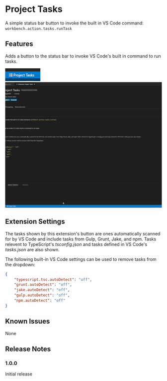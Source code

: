# Project Tasks

A simple status bar button to invoke the built in VS Code command: `workbench.action.tasks.runTask`

## Features

Adds a button to the status bar to invoke VS Code's built in command to run tasks.

![Project Tasks Button](images/ProjectTasksButton.png)
![Project Tasks In Action](images/ProjectTasksInAction.gif)

## Extension Settings

The tasks shown by this extension's button are ones automatically scanned for by VS Code and include tasks from Gulp, Grunt, Jake, and npm. Tasks relevent to TypeScript's *tsconfig.json* and tasks defined in VS Code's *tasks.json* are also shown.

The following built-in VS Code settings can be used to remove tasks from the dropdown:

```json
{
    "typescript.tsc.autoDetect": "off",
    "grunt.autoDetect": "off",
    "jake.autoDetect": "off",
    "gulp.autoDetect": "off",
    "npm.autoDetect": "off"
}
```

## Known Issues

None

## Release Notes

### 1.0.0

Initial release